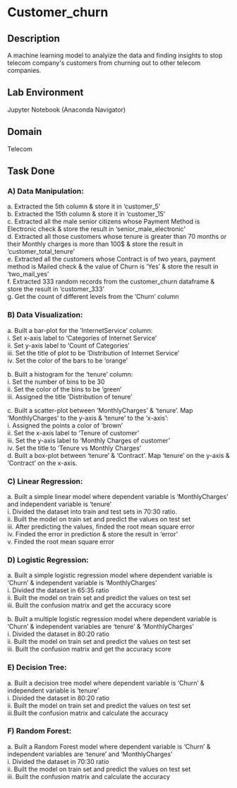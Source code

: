 # Customer_churn  

## Description  

A machine learning model to analyize the data and finding insights to stop telecom company's customers from churning out to other telecom companies.

## Lab Environment

Jupyter Notebook (Anaconda Navigator)  

## Domain 

Telecom

## Task Done  

### A)	Data Manipulation:  
   a.	Extracted the 5th column & store it in ‘customer_5’  
   b.	Extracted the 15th column & store it in ‘customer_15’  
   c.	Extracted all the male senior citizens whose Payment Method is Electronic check & store the result in ‘senior_male_electronic’  
   d.	Extracted all those customers whose tenure is greater than 70 months or their Monthly charges is more than 100$ & store the result in ‘customer_total_tenure’  
   e.	Extracted all the customers whose Contract is of two years, payment method is Mailed check & the value of Churn is ‘Yes’ & store the result in ‘two_mail_yes’  
   f.	Extracted 333 random records from the customer_churn dataframe & store the result in ‘customer_333’  
   g.	Get the count of different levels from the ‘Churn’ column  

### B)	Data Visualization:  
   a.	Built a bar-plot for the ’InternetService’ column:  
   i.	Set x-axis label to ‘Categories of Internet Service’  
   ii.	Set y-axis label to ‘Count of Categories’  
   iii.	Set the title of plot to be ‘Distribution of Internet Service’  
   iv.	Set the color of the bars to be ‘orange’  

  b.	Built a histogram for the ‘tenure’ column:  
  i.	Set the number of bins to be 30  
  ii.	Set the color of the bins  to be ‘green’  
  iii.	Assigned the title ‘Distribution of tenure’  
  
  c.	Built a scatter-plot between ‘MonthlyCharges’ & ‘tenure’. Map ‘MonthlyCharges’ to the y-axis & ‘tenure’ to the ‘x-axis’:  
  i.	Assigned the points a color of ‘brown’  
  ii.	Set the x-axis label to ‘Tenure of customer’  
  iii.	Set the y-axis label to ‘Monthly Charges of customer’  
  iv.	Set the title to ‘Tenure vs Monthly Charges’  
  d.	Built a box-plot between ‘tenure’ & ‘Contract’. Map ‘tenure’ on the y-axis & ‘Contract’ on the x-axis.    

### C)	Linear Regression:  
   a.	Built a simple linear model where dependent variable is ‘MonthlyCharges’ and independent variable is ‘tenure’  
   i.	Divided the dataset into train and test sets in 70:30 ratio.   
   ii.	Built the model on train set and predict the values on test set  
   iii.	After predicting the values, finded the root mean square error  
   iv.	Finded the error in prediction & store the result in ‘error’  
   v.	Finded the root mean square error  

### D)	Logistic Regression:  
   a.	Built a simple logistic regression model where dependent variable is ‘Churn’ & independent variable is ‘MonthlyCharges’  
   i.	Divided the dataset in 65:35 ratio  
   ii.	Built the model on train set and predict the values on test set  
   iii. Built the confusion matrix and get the accuracy score  

  b.	Built a multiple logistic regression model where dependent variable is ‘Churn’ & independent variables are ‘tenure’ & ‘MonthlyCharges’  
  i.	Divided the dataset in 80:20 ratio  
  ii.	Built the model on train set and predict the values on test set  
  iii.	Built the confusion matrix and get the accuracy score  

### E)	Decision Tree:  
   a.	Built a decision tree model where dependent variable is ‘Churn’ & independent variable is ‘tenure’  
   i.	Divided the dataset in 80:20 ratio  
   ii.	Built the model on train set and predict the values on test set  
   iii.Built the confusion matrix and calculate the accuracy  

### F)	Random Forest:  
   a.	Built a Random Forest model where dependent variable is ‘Churn’ & independent variables are ‘tenure’ and ‘MonthlyCharges’  
   i.	Divided the dataset in 70:30 ratio  
   ii.	Built the model on train set and predict the values on test set  
   iii. Built the confusion matrix and calculate the accuracy  

